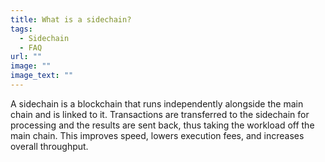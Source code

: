 ```yaml
---
title: What is a sidechain?
tags:
  - Sidechain
  - FAQ
url: ""
image: ""
image_text: ""
---
```


A sidechain is a blockchain that runs independently alongside the main chain and is linked to it. Transactions are transferred to the sidechain for processing and the results are sent back, thus taking the workload off the main chain. This improves speed, lowers execution fees, and increases overall throughput.
